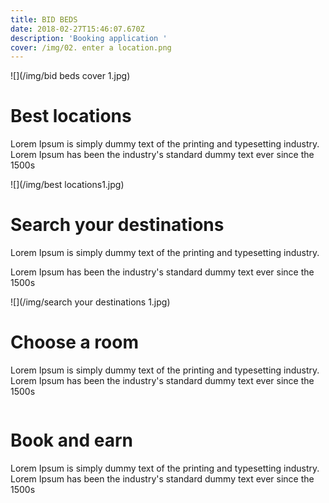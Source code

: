```yaml
---
title: BID BEDS
date: 2018-02-27T15:46:07.670Z
description: 'Booking application '
cover: /img/02. enter a location.png
---
```

!\[](/img/bid beds cover 1.jpg)

# Best locations

Lorem Ipsum is simply dummy text of the printing and typesetting industry. Lorem Ipsum has been the industry's standard dummy text ever since the 1500s

![](/img/best locations1.jpg)

# Search your destinations

Lorem Ipsum is simply dummy text of the printing and typesetting industry.

 Lorem Ipsum has been the industry's standard dummy text ever since the 1500s

![](/img/search your destinations 1.jpg)

# Choose a room 

Lorem Ipsum is simply dummy text of the printing and typesetting industry. Lorem Ipsum has been the industry's standard dummy text ever since the 1500s

![]()

# Book and earn 

Lorem Ipsum is simply dummy text of the printing and typesetting industry. Lorem Ipsum has been the industry's standard dummy text ever since the 1500s
